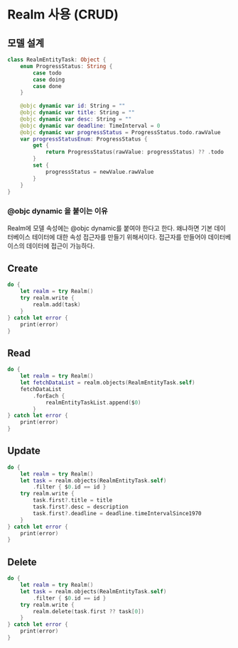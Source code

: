 # Realm 사용 (CRUD)

## 모델 설계
```swift
class RealmEntityTask: Object {
    enum ProgressStatus: String {
        case todo
        case doing
        case done
    }
    
    @objc dynamic var id: String = ""
    @objc dynamic var title: String = ""
    @objc dynamic var desc: String = ""
    @objc dynamic var deadline: TimeInterval = 0
    @objc dynamic var progressStatus = ProgressStatus.todo.rawValue
    var progressStatusEnum: ProgressStatus {
        get {
            return ProgressStatus(rawValue: progressStatus) ?? .todo
        }
        set {
            progressStatus = newValue.rawValue
        }
    }
}
 ```
 
### @objc dynamic 을 붙이는 이유
 Realm에 모델 속성에는 @objc dynamic를 붙여야 한다고 한다.
 왜냐하면 기본 데이터베이스 테이터에 대한 속성 접근자를 만들기 위해서이다.
 접근자를 만들어야 데이터베이스의 데이터에 접근이 가능하다.

## Create
```swift
do {
    let realm = try Realm()
    try realm.write {
        realm.add(task)
    }
} catch let error {
    print(error)
}
 ```

## Read
```swift
do {
    let realm = try Realm()
    let fetchDataList = realm.objects(RealmEntityTask.self)
    fetchDataList
        .forEach {
            realmEntityTaskList.append($0)
        }
} catch let error {
    print(error)
}
 ```

## Update
```swift
do {
    let realm = try Realm()
    let task = realm.objects(RealmEntityTask.self)
        .filter { $0.id == id }
    try realm.write {
        task.first?.title = title
        task.first?.desc = description
        task.first?.deadline = deadline.timeIntervalSince1970
    }
} catch let error {
    print(error)
}
 ```
 
## Delete
```swift
do {
    let realm = try Realm()
    let task = realm.objects(RealmEntityTask.self)
        .filter { $0.id == id }
    try realm.write {
        realm.delete(task.first ?? task[0])
    }
} catch let error {
    print(error)
}
 ```
